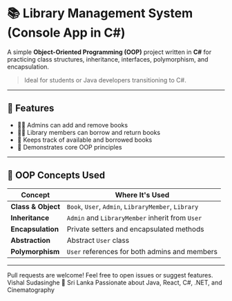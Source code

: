 # 📚 Library Management System (Console App in C#)

A simple **Object-Oriented Programming (OOP)** project written in **C#** for practicing class structures, inheritance, interfaces, polymorphism, and encapsulation.

> Ideal for students or Java developers transitioning to C#.

---

## 🚀 Features

- 👨‍🏫 Admins can add and remove books
- 👨‍🎓 Library members can borrow and return books
- 📖 Keeps track of available and borrowed books
- 🔁 Demonstrates core OOP principles

---

## 🧠 OOP Concepts Used

| Concept         | Where It's Used                                      |
|----------------|------------------------------------------------------|
| **Class & Object**     | `Book`, `User`, `Admin`, `LibraryMember`, `Library` |
| **Inheritance**        | `Admin` and `LibraryMember` inherit from `User`     |
| **Encapsulation**      | Private setters and encapsulated methods            |
| **Abstraction**        | Abstract `User` class                              |
| **Polymorphism**       | `User` references for both admins and members       |

---

Pull requests are welcome! Feel free to open issues or suggest features.
Vishal Sudasinghe
📍 Sri Lanka
Passionate about Java, React, C#, .NET, and Cinematography

